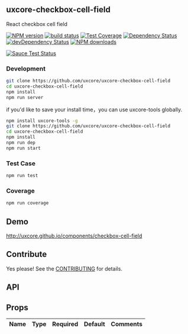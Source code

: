 ## uxcore-checkbox-cell-field

React checkbox cell field

[![NPM version][npm-image]][npm-url]
[![build status][travis-image]][travis-url]
[![Test Coverage][coveralls-image]][coveralls-url]
[![Dependency Status][dep-image]][dep-url]
[![devDependency Status][devdep-image]][devdep-url] 
[![NPM downloads][downloads-image]][npm-url]

[![Sauce Test Status][sauce-image]][sauce-url]

[npm-image]: http://img.shields.io/npm/v/uxcore-checkbox-cell-field.svg?style=flat-square
[npm-url]: http://npmjs.org/package/uxcore-checkbox-cell-field
[travis-image]: https://img.shields.io/travis/uxcore/uxcore-checkbox-cell-field.svg?style=flat-square
[travis-url]: https://travis-ci.org/uxcore/uxcore-checkbox-cell-field
[coveralls-image]: https://img.shields.io/coveralls/uxcore/uxcore-checkbox-cell-field.svg?style=flat-square
[coveralls-url]: https://coveralls.io/r/uxcore/uxcore-checkbox-cell-field?branch=master
[dep-image]: http://img.shields.io/david/uxcore/uxcore-checkbox-cell-field.svg?style=flat-square
[dep-url]: https://david-dm.org/uxcore/uxcore-checkbox-cell-field
[devdep-image]: http://img.shields.io/david/dev/uxcore/uxcore-checkbox-cell-field.svg?style=flat-square
[devdep-url]: https://david-dm.org/uxcore/uxcore-checkbox-cell-field#info=devDependencies
[downloads-image]: https://img.shields.io/npm/dm/uxcore-checkbox-cell-field.svg
[sauce-image]: https://saucelabs.com/browser-matrix/uxcore-checkbox-cell-field.svg
[sauce-url]: https://saucelabs.com/u/uxcore-checkbox-cell-field


### Development

```sh
git clone https://github.com/uxcore/uxcore-checkbox-cell-field
cd uxcore-checkbox-cell-field
npm install
npm run server
```

if you'd like to save your install time，you can use uxcore-tools globally.

```sh
npm install uxcore-tools -g
git clone https://github.com/uxcore/uxcore-checkbox-cell-field
cd uxcore-checkbox-cell-field
npm install
npm run dep
npm run start
```

### Test Case

```sh
npm run test
```

### Coverage

```sh
npm run coverage
```

## Demo

http://uxcore.github.io/components/checkbox-cell-field

## Contribute

Yes please! See the [CONTRIBUTING](https://github.com/uxcore/uxcore/blob/master/CONTRIBUTING.md) for details.

## API

## Props

| Name | Type | Required | Default | Comments |
|---|---|---|---|---|

